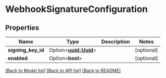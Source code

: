 # WebhookSignatureConfiguration

## Properties

Name | Type | Description | Notes
------------ | ------------- | ------------- | -------------
**signing_key_id** | Option<[**uuid::Uuid**](uuid::Uuid.md)> |  | [optional]
**enabled** | Option<**bool**> |  | [optional]

[[Back to Model list]](../README.md#documentation-for-models) [[Back to API list]](../README.md#documentation-for-api-endpoints) [[Back to README]](../README.md)


